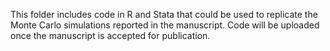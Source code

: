 This folder includes code in R and Stata that could be used to replicate the Monte Carlo simulations reported in the manuscript.
Code will be uploaded once the manuscript is accepted for publication.
